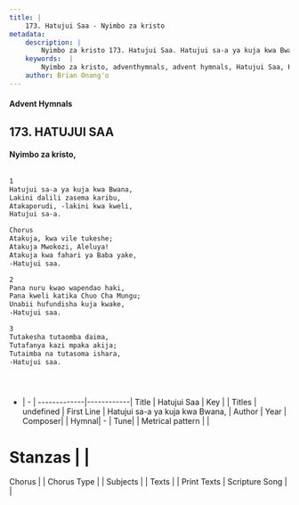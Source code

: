 ```yaml
---
title: |
    173. Hatujui Saa - Nyimbo za kristo
metadata:
    description: |
        Nyimbo za kristo 173. Hatujui Saa. Hatujui sa-a ya kuja kwa Bwana, Lakini dalili zasema karibu, Atakaporudi, -lakini kwa kweli, Hatujui sa-a.  Chorus Atakuja, kwa vile tukeshe; Atakuja Mwokozi, Aleluya! Atakuja kwa fahari ya Baba yake, -Hatujui saa.  
    keywords:  |
        Nyimbo za kristo, adventhymnals, advent hymnals, Hatujui Saa, Hatujui sa-a ya kuja kwa Bwana,. 
    author: Brian Onang'o
---
```


#### Advent Hymnals
## 173. HATUJUI SAA
####  Nyimbo za kristo,

```txt

1
Hatujui sa-a ya kuja kwa Bwana,
Lakini dalili zasema karibu,
Atakaporudi, -lakini kwa kweli,
Hatujui sa-a.

Chorus
Atakuja, kwa vile tukeshe;
Atakuja Mwokozi, Aleluya!
Atakuja kwa fahari ya Baba yake,
-Hatujui saa.

2
Pana nuru kwao wapendao haki,
Pana kweli katika Chuo Cha Mungu;
Unabii hufundisha kuja kwake,
-Hatujui saa.

3
Tutakesha tutaomba daima,
Tutafanya kazi mpaka akija;
Tutaimba na tutasoma ishara,
-Hatujui saa.





```

- |   -  |
-------------|------------|
Title | Hatujui Saa |
Key |  |
Titles | undefined |
First Line | Hatujui sa-a ya kuja kwa Bwana, |
Author | 
Year | 
Composer| |
Hymnal|  - |
Tune|  |
Metrical pattern | |
# Stanzas |  |
Chorus |  |
Chorus Type |  |
Subjects | |
Texts |  |
Print Texts | 
Scripture Song |  |
    
